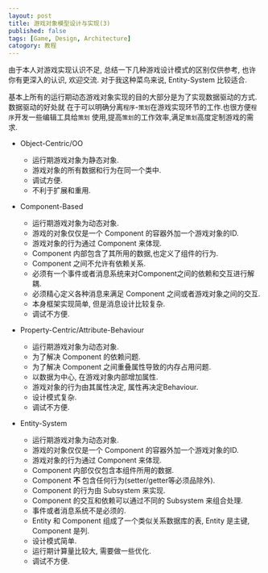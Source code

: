 ```yaml
---
layout: post
title: 游戏对象模型设计与实现(3)
published: false
tags: [Game, Design, Architecture]
catogory: 教程
---
```


由于本人对游戏实现认识不足, 总结一下几种游戏设计模式的区别仅供参考, 也许你有更深入的认识,
欢迎交流. 对于我这种菜鸟来说, Entity-System 比较适合.

基本上所有的运行期动态游戏对象实现的目的大部分是为了实现数据驱动的方式. 数据驱动的好处就
在于可以明确分离`程序`-`策划`在游戏实现环节的工作.也很方便`程序`开发一些编辑工具给`策划`
使用,提高`策划`的工作效率,满足`策划`高度定制游戏的需求.

<!--more-->

- Object-Centric/OO
  - 运行期游戏对象为静态对象.
  - 游戏对象的所有数据和行为在同一个类中.
  - 调试方便.
  - 不利于扩展和重用.

- Component-Based
  - 运行期游戏对象为动态对象.
  - 游戏的对象仅仅是一个 Component 的容器外加一个游戏对象的ID.
  - 游戏对象的行为通过 Component 来体现.
  - Component 内部包含了其所用的数据,也定义了组件的行为.
  - Component 之间不允许有依赖关系.
  - 必须有一个事件或者消息系统来对Component之间的依赖和交互进行解耦.
  - 必须精心定义各种消息来满足 Component 之间或者游戏对象之间的交互.
  - 本身框架实现简单, 但是消息设计比较复杂.
  - 调试不方便.

- Property-Centric/Attribute-Behaviour
  - 运行期游戏对象为动态对象.
  - 为了解决 Component 的依赖问题.
  - 为了解决 Component 之间重叠属性导致的内存占用问题.
  - 以数据为中心, 在游戏对象内部增加属性.
  - 游戏对象的行为由其属性决定, 属性再决定Behaviour.
  - 设计模式复杂.
  - 调试不方便.

- Entity-System
  - 运行期游戏对象为动态对象.
  - 游戏的对象仅仅是一个 Component 的容器外加一个游戏对象的ID.
  - 游戏对象的行为通过 Component 来体现.
  - Component 内部仅仅包含本组件所用的数据.
  - Component **不** 包含任何行为(setter/getter等必须品除外).
  - Component 的行为由 Subsystem 来实现.
  - Component 的交互和依赖可以通过不同的 Subsystem 来组合处理.
  - 事件或者消息系统不是必须的.
  - Entity 和 Component 组成了一个类似关系数据库的表, Entity 是主键, Component 是列.
  - 设计模式简单.
  - 运行期计算量比较大, 需要做一些优化.
  - 调试不方便.

